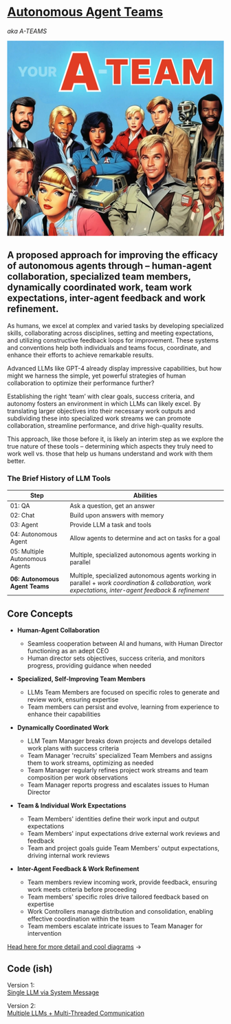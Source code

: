 # [Autonomous Agent Teams](https://claytonfarr.com/a-team) 
*aka A-TEAMS*

![A-Teams Illustration](/a-team.jpg)

## A proposed approach for improving the efficacy of autonomous agents through – human-agent collaboration, specialized team members, dynamically coordinated work, team work expectations, inter-agent feedback and work refinement.

As humans, we excel at complex and varied tasks by developing specialized skills, collaborating across disciplines, setting and meeting expectations, and utilizing constructive feedback loops for improvement. These systems and conventions help both individuals and teams focus, coordinate, and enhance their efforts to achieve remarkable results.

Advanced LLMs like GPT-4 already display impressive capabilities, but how might we harness the simple, yet powerful strategies of human collaboration to optimize their performance further?

Establishing the right ‘team’ with clear goals, success criteria, and autonomy fosters an environment in which LLMs can likely excel. By translating larger objectives into their necessary work outputs and subdividing these into specialized work streams we can promote collaboration, streamline performance, and drive high-quality results.

This approach, like those before it, is likely an interim step as we explore the true nature of these tools – determining which aspects they truly need to work well vs. those that help us humans understand and work with them better.

### The Brief History of LLM Tools


| Step | Abilities |
|---|---|
| 01: QA | Ask a question, get an answer |
| 02: Chat | Build upon answers with memory |
| 03: Agent | Provide LLM a task and tools |
| 04: Autonomous Agent | Allow agents to determine and act on tasks for a goal |
| 05: Multiple Autonomous Agents | Multiple, specialized autonomous agents working in parallel |
| **06: Autonomous Agent Teams** | Multiple, specialized autonomous agents working in parallel + *work coordination & collaboration, work expectations, inter-agent feedback & refinement* |


## Core Concepts

- **Human-Agent Collaboration**
  - Seamless cooperation between AI and humans, with Human Director functioning as an adept CEO
  - Human director sets objectives, success criteria, and monitors progress, providing guidance when needed

- **Specialized, Self-Improving Team Members**
  - LLMs Team Members are focused on specific roles to generate and review work, ensuring expertise
  - Team members can persist and evolve, learning from experience to enhance their capabilities

- **Dynamically Coordinated Work**
  - LLM Team Manager breaks down projects and develops detailed work plans with success criteria
  - Team Manager 'recruits' specialized Team Members and assigns them to work streams, optimizing as needed
  - Team Manager regularly refines project work streams and team composition per work observations
  - Team Manager reports progress and escalates issues to Human Director

- **Team & Individual Work Expectations**
  - Team Members' identities define their work input and output expectations
  - Team Members' input expectations drive external work reviews and feedback
  - Team and project goals guide Team Members' output expectations, driving internal work reviews

- **Inter-Agent Feedback & Work Refinement**
  - Team members review incoming work, provide feedback, ensuring work meets criteria before proceeding
  - Team members' specific roles drive tailored feedback based on expertise
  - Work Controllers manage distribution and consolidation, enabling effective coordination within the team
  - Team members escalate intricate issues to Team Manager for intervention


[Head here for more detail and cool diagrams](https://claytonfarr.com/a-team)  &rarr;

## Code (ish)

Version 1:  
[Single LLM via System Message](/01_single-llm/README.md)

Version 2:  
[Multiple LLMs + Multi-Threaded Communication](/02_multiple-llms/README.md)